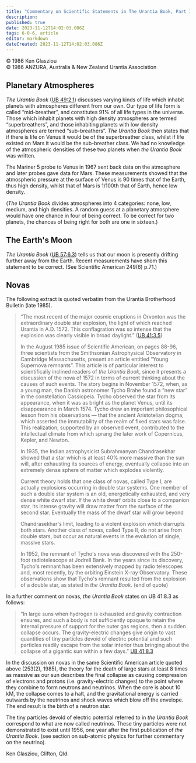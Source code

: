 ```yaml
---
title: "Commentary on Scientific Statements in The Urantia Book, Part II"
description: 
published: true
date: 2023-11-12T14:02:03.086Z
tags: 6-0-6, article
editor: markdown
dateCreated: 2023-11-12T14:02:03.086Z
---
```


<p class="v-card v-sheet theme--light gray lighten-3 px-2 py-1">© 1986 Ken Glasziou<br>© 1986 ANZURA, Australia & New Zealand Urantia Association</p>

## Planetary Atmospheres

_The Urantia Book_ ([UB 49:2.1](/en/The_Urantia_Book/49#p2_1)) discusses varying kinds of life which inhabit planets with atmospheres different from our own. Our type of life form is called “mid-breather”, and constitutes 91% of all life types in the universe. Those which inhabit planets with high density atmospheres are termed “superbreathers”, and those inhabiting planets with low density atmospheres are termed “sub-breathers”. _The Urantia Book_ then states that if there is life on Venus it would be of the superbreather class, whilst if life existed on Mars it would be the sub-breather class. We had no knowledge of the atmospheric densities of these two planets when _the Urantia Book_ was written.

The Mariner 5 probe to Venus in 1967 sent back data on the atmosphere and later probes gave data for Mars. These measurements showed that the atmospheric pressure at the surface of Venus is 90 times that of the Earth, thus high density, whilst that of Mars is 1/100th that of Earth, hence low density.

(_The Urantia Book_ divides atmospheres into 4 categories: none, low, medium, and high densities. A random guess at a planetary atmosphere would have one chance in four of being correct. To be correct for two planets, the chances of being right for both are one in sixteen.)

## The Earth's Moon

_The Urantia Book_ ([UB 57:6.3](/en/The_Urantia_Book/57#p6_3)) tells us that our moon is presently drifting further away from the Earth. Recent measurements have shom this statement to be correct. (See Scientific American 249(6) p.71.)

## Novas

The following extract is quoted verbatim from the Urantia Brotherhood Bulletin (late 1985).

> “The most recent of the major cosmic eruptions in Orvonton was the extraordinary double star explosion, the light of which reached Urantia in A.D. 1572. This conflagration was so intense that the explosion was clearly visible in broad daylight.” ([UB 41:3.5](/en/The_Urantia_Book/41#p3_5))
> 
> In the August 1985 issue of Scientific American, on pages 88-96, three scientists from the Smithsonian Astrophysical Observatory in Cambridge Massachusetts, present an article entitled “Young Supernova remnants”. This article is of particular interest to scientifically inclined readers of _the Urantia Book_, since it presents a discussion of the nova of 1572 in terms of current thinking about the causes of such events. The story begins in November 1572, when, as a young man, the Danish astronomer Tycho Brahe found a “new star” in the constellation Cassiopeia. Tycho observed the star from its appearance, when it was as bright as the planet Venus, until its disappearance in March 1574. Tycho drew an important philosophical lesson from his observations — that the ancient Aristotelian dogma, which asserted the immutability of the realm of fixed stars was false. This realization, supported by an observed event, contributed to the intellectual climate from which sprang the later work of Copernicus, Kepler, and Newton.
> 
> In 1935, the Indian astrophysicist Subrahmanyan Chandrasekhar showed that a star which is at least 40% more massive than the sun will, after exhausting its sources of energy, eventually collapse into an extremely dense sphere of matter which explodes violently.
> 
> Current theory holds that one class of novas, called Type I, are actually explosions occurring in double star systems. One member of such a double star system is an old, energetically exhausted, and very dense white dwarf star. If the white dwarf orbits close to a companion star, its intense gravity will draw matter from the surface of the second star. Eventually the mass of the dwarf star will grow beyond
> 
> Chandrasekhar's limit, leading to a violent explosion which disrrupts both stars. Another class of novas, called Type II, do not arise from double stars, but occur as natural events in the evolution of single, massive stars.
> 
> In 1952, the remnant of Tycho's nova was discovered with the 250-foot radiotelescope at Jodrell Bank. In the years since its discovery, Tycho's remnant has been extensively mapped by radio telescopes and, most recently, by the orbiting Einstein X-ray Observatory. These observations show that Tycho's remnant resulted from the explosion of a double star, as stated in _the Urantia Book_. (end of quote)

In a further comment on novas, _the Urantia Book_ states on UB 41:8.3 as follows:

> “In large suns when hydrogen is exhausted and gravity contraction ensures, and such a body is not sufficiently opaque to retain the internal pressure of support for the outer gas regions, then a sudden collapse occurs. The gravity-electric changes give origin to vast quantities of tiny particles devoid of electric potential and such particles readily escape from the solar interior thus bringing about the collapse of a gigantic sun within a few days.” [UB 41:8.3](/en/The_Urantia_Book/41#p8_3)

In the discussion on novas in the same Scientific American article quoted above (253(2), 1985), the theory for the death of large stars at least 8 times as massive as our sun describes the final collapse as causing compression of electrons and protons (i.e. gravity-electric changes) to the point where they combine to form neutrons and neutrinos. When the core is about 10 kM, the collapse comes to a halt, and the gravitational energy is carried outwards by the neutrinos and shock waves which blow off the envelope. The end result is the birth of a neutron star.

The tiny particles devold of electric potential referred to in _the Urantia Book_ correspond to what are now called neutrinos. These tiny particles were not demonstrated to exist until 1956, one year after the first publication of _the Urantia Book_. (see section on sub-atomic physics for further commentary on the neutrino).

Ken Glasziou, Clifton, Qld.